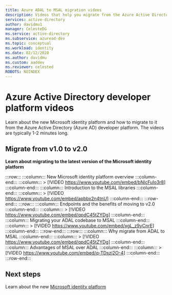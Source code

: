 ```yaml
---
title: Azure ADAL to MSAL migration videos
description: Videos that help you migrate from the Azure Active Directory developer platform to the Microsoft identity platform
services: active-directory
author: davidmu1
manager: CelesteDG
ms.service: active-directory
ms.subservice: azuread-dev
ms.topic: conceptual
ms.workload: identity
ms.date: 02/12/2020
ms.author: davidmu
ms.custom: aaddev
ms.reviewer: celested
ROBOTS: NOINDEX
---
```


# Azure Active Directory developer platform videos

Learn about the new Microsoft identity platform and how to migrate to it from the Azure Active Directory (Azure AD) developer platform. The videos are typically 1-2 minutes long.

## Migrate from v1.0 to v2.0

**Learn about migrating to the latest version of the Microsoft identity platform**

:::row:::
    :::column:::
        New Microsoft identity platform overview
    :::column-end:::
    :::column:::
        > [!VIDEO https://www.youtube.com/embed/bNlcFuIo3r8]
    :::column-end:::
    :::column:::
        Introduction to the MSAL libraries
    :::column-end:::
    :::column:::
        > [!VIDEO https://www.youtube.com/embed/apbbx2n4tnU]
    :::column-end:::
:::row-end:::
:::row:::
    :::column:::
        Endpoints and the benefits of moving to v2.0
    :::column-end:::
    :::column:::
        > [!VIDEO https://www.youtube.com/embed/qpdC45tZYDg]
    :::column-end:::
     :::column:::
        Migrating your ADAL codebase to MSAL
    :::column-end:::
    :::column:::
        > [!VIDEO https://www.youtube.com/embed/xgL_z9yCnrE]
    :::column-end:::
:::row-end:::
:::row:::
    :::column:::
        Why migrate from ADAL to MSAL
    :::column-end:::
    :::column:::
        > [!VIDEO https://www.youtube.com/embed/qpdC45tZYDg]
    :::column-end:::
    :::column:::
        Advantages of MSAL over ADAL
    :::column-end:::
    :::column:::
        > [!VIDEO https://www.youtube.com/embed/q-TDszj2O-4]
    :::column-end:::
:::row-end:::

## Next steps

Learn about the new [Microsoft identity platform](../develop/index.yml)
